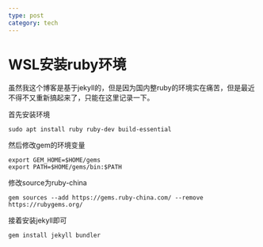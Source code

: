 ```yaml
---
type: post
category: tech
---
```

# WSL安装ruby环境

虽然我这个博客是基于jekyll的，但是因为国内整ruby的环境实在痛苦，但是最近不得不又重新搞起来了，只能在这里记录一下。

首先安装环境

```shell
sudo apt install ruby ruby-dev build-essential
``` 

然后修改gem的环境变量

```shell
export GEM_HOME=$HOME/gems
export PATH=$HOME/gems/bin:$PATH
```

修改source为ruby-china

```shell
gem sources --add https://gems.ruby-china.com/ --remove https://rubygems.org/
```

接着安装jekyll即可

```shell
gem install jekyll bundler
```


